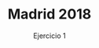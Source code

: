 ---
title: Madrid 2018
subtitle: Ejercicio 1
summary: Ejercicio 1.
authors:
- rodrigo-alcaraz-de-la-osa
- jesica-sanchez-mazon
tags:
- oposiciones
- ondas
categories:
- Física

# Optional external URL for project (replaces project detail page).
external_link: "https://rodrigoalcarazdelaosa.me/oposiciones-fisica/madrid-2018-E1/madrid-2018-E1.pdf"
---